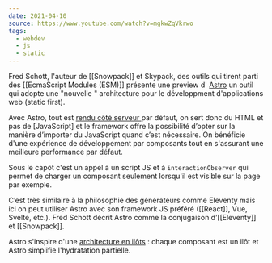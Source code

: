 ```yaml
---
date: 2021-04-10
source: https://www.youtube.com/watch?v=mgkwZqVkrwo
tags: 
  - webdev
  - js
  - static
---
```



Fred Schott, l'auteur de [[Snowpack]] et Skypack, des outils qui tirent parti des [[EcmaScript Modules (ESM)]]  présente une preview d' [Astro](https://astro.build/) un outil qui  adopte une "nouvelle " architecture pour le développment d'applications web (static first).

Avec Astro, tout est [rendu côté serveur ](SSR) par défaut, on sert donc du HTML et pas de [JavaScript] et le framework offre la possibilité d’opter sur la manière d’importer du JavaScript quand c’est nécessaire. On bénéficie d'une  expérience de développement par composants tout en s'assurant une meilleure performance par défaut. 

Sous le capôt c'est un appel à un script JS et à `interactionObserver` qui permet de charger un composant seulement lorsqu'il est visible sur la page par exemple.

C’est très similaire à la philosophie des générateurs comme Eleventy mais ici on peut utiliser Astro avec son framework JS préféré ([[React]], Vue, Svelte, etc.). Fred Schott décrit Astro comme la conjugaison d’[[Eleventy]] et [[Snowpack]].

Astro s'inspire d'une [architecture en ilôts](https://jasonformat.com/islands-architecture/)  : chaque composant est un ilôt et Astro simplifie l'hydratation partielle.







